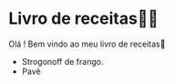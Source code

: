# Livro de receitas:man_cook:

Olá ! Bem vindo ao meu livro de receitas:wave:

- Strogonoff de frango.
- Pavê
